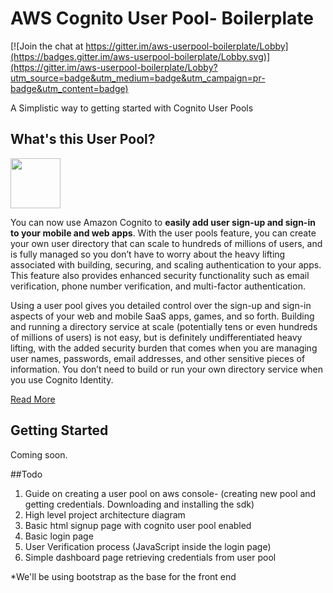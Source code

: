 # AWS Cognito User Pool- Boilerplate

[![Join the chat at https://gitter.im/aws-userpool-boilerplate/Lobby](https://badges.gitter.im/aws-userpool-boilerplate/Lobby.svg)](https://gitter.im/aws-userpool-boilerplate/Lobby?utm_source=badge&utm_medium=badge&utm_campaign=pr-badge&utm_content=badge)

A Simplistic way to getting started with Cognito User Pools

## What's this User Pool? 

<img src="http://backspace.technology/images/SimpleIcon_Cognito.png" width="80px">

You can now use Amazon Cognito to **easily add user sign-up and sign-in to your mobile and web apps**. With the user pools feature, you can create your own user directory that can scale to hundreds of millions of users, and is fully managed so you don’t have to worry about the heavy lifting associated with building, securing, and scaling authentication to your apps. This feature also provides enhanced security functionality such as email verification, phone number verification, and multi-factor authentication.

Using a user pool gives you detailed control over the sign-up and sign-in aspects of your web and mobile SaaS apps, games, and so forth. Building and running a directory service at scale (potentially tens or even hundreds of millions of users) is not easy, but is definitely undifferentiated heavy lifting, with the added security burden that comes when you are managing user names, passwords, email addresses, and other sensitive pieces of information. You don’t need to build or run your own directory service when you use Cognito Identity.

 [Read More](https://aws.amazon.com/blogs/aws/new-user-pools-for-amazon-cognito/)
 
 
## Getting Started

Coming soon.

##Todo

1. Guide on creating a user pool on aws console- (creating new pool and getting credentials. Downloading and installing the sdk)
2. High level project architecture diagram 
3. Basic html signup page with cognito user pool enabled
4. Basic login page
5. User Verification process (JavaScript inside the login page)
6. Simple dashboard page retrieving credentials from user pool

*We'll be using bootstrap as the base for the front end 
